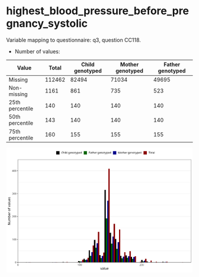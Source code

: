 # highest_blood_pressure_before_pregnancy_systolic
Variable mapping to questionnaire: q3, question CC118.
- Number of values:

| Value | Total | Child genotyped | Mother genotyped | Father genotyped |
| ----- | ----- | --------------- | ---------------- | ---------------- |
| Missing | 112462 | 82494 | 71034 | 49695 |
| Non-missing | 1161 | 861 | 735 | 523 |
| 25th percentile | 140 | 140 | 140 | 140 |
| 50th percentile | 143 | 140 | 140 | 140 |
| 75th percentile | 160 | 155 | 155 | 155 |



![](highest_blood_pressure_before_pregnancy_systolic_n.png)



